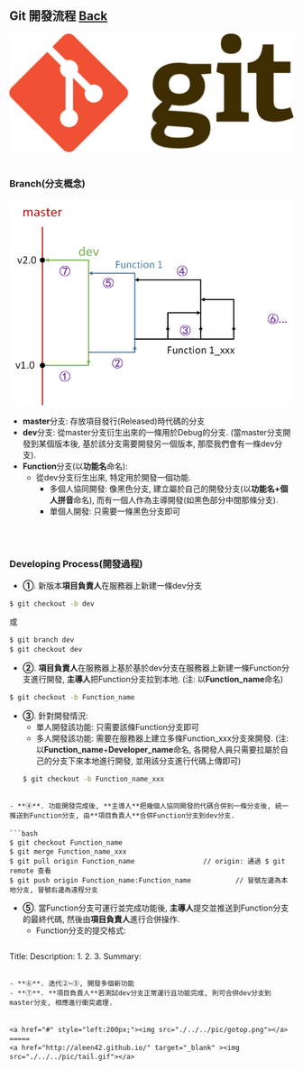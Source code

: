 ## Git 開發流程	[Back](./../summary.md)

<img src="./logo.jpg">

<br />
<br />

### Branch(分支概念)

<img src="./branch.png">

- **master**分支: 存放項目發行(Released)時代碼的分支
- **dev**分支: 從master分支衍生出來的一條用於Debug的分支. (當master分支開發到某個版本後, 基於該分支需要開發另一個版本, 那麼我們會有一條dev分支).
- **Function**分支(以**功能名**命名):
	- 從dev分支衍生出來, 特定用於開發一個功能.
		- 多個人協同開發: 像黑色分支, 建立屬於自己的開發分支(以**功能名+個人拼音**命名), 而有一個人作為主導開發(如黑色部分中間那條分支).
		- 單個人開發: 只需要一條黑色分支即可
	
<br />
<br />

### Developing Process(開發過程)

- **①**. 新版本**項目負責人**在服務器上新建一條dev分支

```bash
$ git checkout -b dev
```

或

```bash
$ git branch dev
$ git checkout dev
```

- **②**. **項目負責人**在服務器上基於基於dev分支在服務器上新建一條Function分支進行開發, **主導人**把Function分支拉到本地. (注: 以**Function_name**命名)

```bash
$ git checkout -b Function_name
```

- **③**. 針對開發情況:
	- 單人開發該功能: 只需要該條Function分支即可
	- 多人開發該功能: 需要在服務器上建立多條Function_xxx分支來開發. (注: 以**Function_name**+**Developer_name**命名, 各開發人員只需要拉屬於自己的分支下來本地進行開發, 並用該分支進行代碼上傳即可)
	```bash
	$ git checkout -b Function_name_xxx
```

- **④**. 功能開發完成後, **主導人**把幾個人協同開發的代碼合併到一條分支後, 統一推送到Function分支, 由**項目負責人**合併Function分支到dev分支.

```bash
$ git checkout Function_name
$ git merge Function_name_xxx
$ git pull origin Function_name					// origin: 通過 $ git remote 查看
$ git push origin Function_name:Function_name			// 冒號左邊為本地分支, 冒號右邊為遠程分支
```

- **⑤**. 當Function分支可運行並完成功能後, **主導人**提交並推送到Function分支的最終代碼, 然後由**項目負責人**進行合併操作.
	- Function分支的提交格式:
	```
Title:
Description:
		1.
		2.
		3.
Summary:
```

- **⑥**. 迭代②~⑤, 開發多個新功能
- **⑦**. **項目負責人**若測試dev分支正常運行且功能完成, 則可合併dev分支到master分支, 相應進行衝突處理.
	

<a href="#" style="left:200px;"><img src="./../../pic/gotop.png"></a>
=====
<a href="http://aleen42.github.io/" target="_blank" ><img src="./../../pic/tail.gif"></a>
